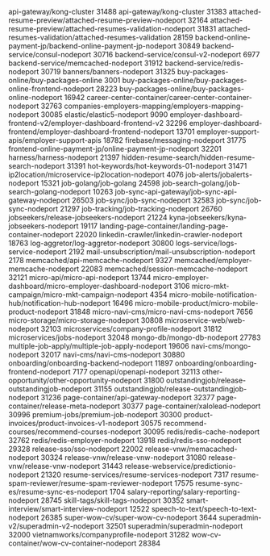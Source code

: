 api-gateway/kong-cluster 31488
api-gateway/kong-cluster 31383
attached-resume-preview/attached-resume-preview-nodeport 32164
attached-resume-preview/attached-resumes-validation-nodeport 31831
attached-resumes-validation/attached-resumes-validation 28159
backend-online-payment-jp/backend-online-payment-jp-nodeport 30849
backend-service/consul-nodeport 30716
backend-service/consul-v2-nodeport 6977
backend-service/memcached-nodeport 31912
backend-service/redis-nodeport 30719
banners/banners-nodeport 31325
buy-packages-online/buy-packages-online 3001
buy-packages-online/buy-packages-online-frontend-nodeport 28223
buy-packages-online/buy-packages-online-nodeport 16942
career-center-container/career-center-container-nodeport 32763
companies-employers-mapping/employers-mapping-nodeport 30085
elastic/elastic5-nodeport 9090
employer-dashboard-frontend-v2/employer-dashboard-frontend-v2 32296
employer-dashboard-frontend/employer-dashboard-frontend-nodeport 13701
employer-support-apis/employer-support-apis 18782
firebase/messaging-nodeport 31775
frontend-online-payment-jp/online-payment-jp-nodeport 32201
harness/harness-nodeport 21397
hidden-resume-search/hidden-resume-search-nodeport 31391
hot-keywords/hot-keywords-01-nodeport 31471
ip2location/microservice-ip2location-nodeport 4076
job-alerts/jobalerts-nodeport 15321
job-golang/job-golang 24598
job-search-golang/job-search-golang-nodeport 10263
job-sync-api-gateway/job-sync-api-gateway-nodeport 26503
job-sync/job-sync-nodeport 32583
job-sync/job-sync-nodeport 21297
job-tracking/job-tracking-nodeport 26760
jobseekers/release-jobseekers-nodeport 21224
kyna-jobseekers/kyna-jobseekers-nodeport 19117
landing-page-container/landing-page-container-nodeport 22020
linkedin-crawler/linkedin-crawler-nodeport 18763
log-aggretor/log-aggretor-nodeport 30800
logs-service/logs-service-nodeport 2192
mail-unsubscription/mail-unsubscription-nodeport 2178
memcached/api-memcache-nodeport 9327
memcached/employer-memcache-nodeport 22083
memcached/session-memcache-nodeport 32121
micro-api/micro-api-nodeport 13744
micro-employer-dashboard/micro-employer-dashboard-nodeport 3106
micro-mkt-campaign/micro-mkt-campaign-nodeport 4354
micro-mobile-notification-hub/notification-hub-nodeport 16496
micro-mobile-product/micro-mobile-product-nodeport 31848
micro-navi-cms/micro-navi-cms-nodeport 7656
micro-storage/micro-storage-nodeport 30808
microservice-web/web-nodeport 32103
microservices/company-profile-nodeport 31812
microservices/jobs-nodeport 32048
mongo-db/mongo-db-nodeport 27783
multiple-job-apply/multiple-job-apply-nodeport 19606
navi-cms/mongo-nodeport 32017
navi-cms/navi-cms-nodeport 30880
onboarding/onboarding-backend-nodeport 11897
onboarding/onboarding-frontend-nodeport 7177
openapi/openapi-nodeport 32113
other-opportunity/other-opportunity-nodeport 31800
outstandingjob/release-outstandingjob-nodeport 31155
outstandingjob/release-outstandingjob-nodeport 31236
page-container/api-gateway-nodeport 32377
page-container/release-meta-nodeport 30377
page-container/xalolead-nodeport 30996
premium-jobs/premium-job-nodeport 30300
product-invoices/product-invoices-v1-nodeport 30575
recommend-courses/recommend-courses-nodeport 30095
redis/redis-cache-nodeport 32762
redis/redis-employer-nodeport 13918
redis/redis-sso-nodeport 29328
release-sso/sso-nodeport 22002
release-vnw/memacached-nodeport 30324
release-vnw/release-vnw-nodeport 31080
release-vnw/release-vnw-nodeport 31443
release-webservice/predictionio-nodeport 21320
resume-services/resume-services-nodeport 7317
resume-spam-reviewer/resume-spam-reviewer-nodeport 17575
resume-sync-es/resume-sync-es-nodeport 1704
salary-reporting/salary-reporting-nodeport 28745
skill-tags/skill-tags-nodeport 30352
smart-interview/smart-interview-nodeport 12522
speech-to-text/speech-to-text-nodeport 26385
super-wow-cv/super-wow-cv-nodeport 3644
superadmin-v2/superadmin-v2-nodeport 32501
superadmin/superadmin-nodeport 32000
vietnamworks/companyprofile-nodeport 31282
wow-cv-container/wow-cv-container-nodeport 28384